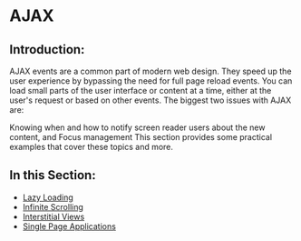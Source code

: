# AJAX

## Introduction:

AJAX events are a common part of modern web design. They speed up the user experience by bypassing the need for full page reload events. You can load small parts of the user interface or content at a time, either at the user's request or based on other events. The biggest two issues with AJAX are:

Knowing when and how to notify screen reader users about the new content, and
Focus management
This section provides some practical examples that cover these topics and more.

## In this Section:

- [Lazy Loading](lazy-loading.md)
- [Infinite Scrolling](infinite-scrolling.md)
- [Interstitial Views](interstitial-views.md)
- [Single Page Applications](single-page-applications.md)
